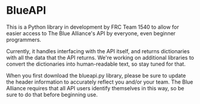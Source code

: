 BlueAPI
=======
This is a Python library in development by FRC Team 1540 to allow for easier access to The Blue Alliance's API by everyone, even beginner programmers.

Currently, it handles interfacing with the API itself, and returns dictionaries with all the data that the API returns. We're working on additional libraries to convert the dictionaries into human-readable text, so stay tuned for that.

When you first download the blueapi.py library, please be sure to update the header information to accurately reflect you and/or your team. The Blue Alliance requires that all API users identify themselves in this way, so be sure to do that before beginning use.
